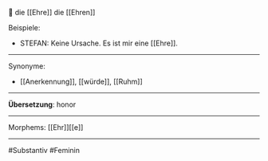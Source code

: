 🔴 die [[Ehre]]
die [[Ehren]]

Beispiele:
- STEFAN: Keine Ursache. Es ist mir eine [[Ehre]].  

---
Synonyme:
- [[Anerkennung]], [[würde]], [[Ruhm]]

---
**Übersetzung**: honor

---

Morphems:
[[Ehr]][[e]]

---
#Substantiv #Feminin